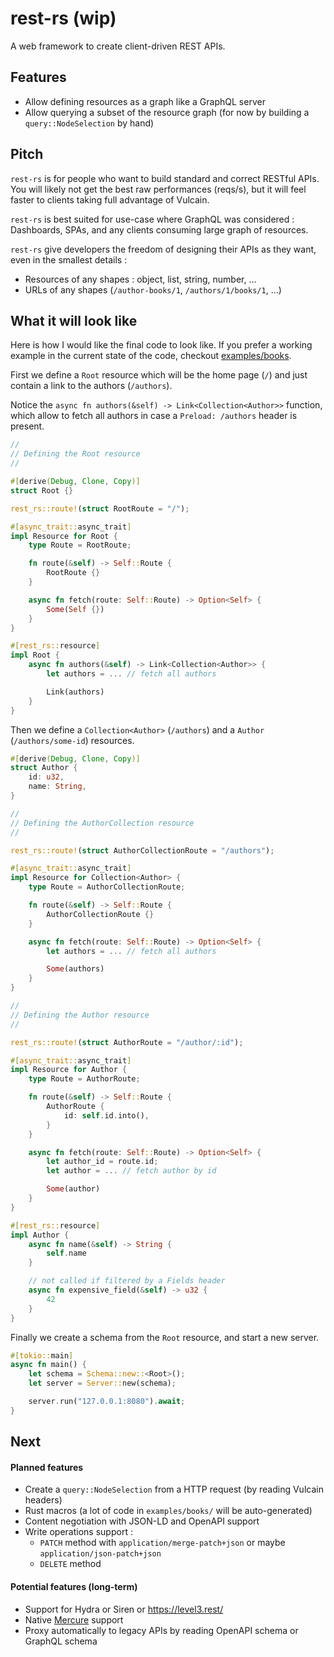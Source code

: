 # rest-rs (wip)

A web framework to create client-driven REST APIs.

## Features 

* Allow defining resources as a graph like a GraphQL server
* Allow querying a subset of the resource graph (for now by building a `query::NodeSelection` by hand)

## Pitch

`rest-rs` is for people who want to build standard and correct RESTful APIs.
You will likely not get the best raw performances (reqs/s), but it will feel faster to clients taking full advantage of Vulcain.

`rest-rs` is best suited for use-case where GraphQL was considered : Dashboards, SPAs, and any clients consuming large graph of resources.

`rest-rs` give developers the freedom of designing their APIs as they want, even in the smallest details :
  * Resources of any shapes : object, list, string, number, ...
  * URLs of any shapes (`/author-books/1`, `/authors/1/books/1`, ...)

## What it will look like

Here is how I would like the final code to look like. If you prefer a working example in the current state of the code, checkout [examples/books](./examples/books).

First we define a `Root` resource which will be the home page (`/`) and just contain a link to the authors (`/authors`).

Notice the `async fn authors(&self) -> Link<Collection<Author>>` function, which allow to fetch all authors in case a `Preload: /authors` header is present.

```rust
//
// Defining the Root resource
//

#[derive(Debug, Clone, Copy)]
struct Root {}

rest_rs::route!(struct RootRoute = "/");

#[async_trait::async_trait]
impl Resource for Root {
    type Route = RootRoute;

    fn route(&self) -> Self::Route {
        RootRoute {}
    }

    async fn fetch(route: Self::Route) -> Option<Self> {
        Some(Self {})
    }
}

#[rest_rs::resource]
impl Root {
    async fn authors(&self) -> Link<Collection<Author>> {
        let authors = ... // fetch all authors

        Link(authors)
    }
}
```

Then we define a `Collection<Author>` (`/authors`) and a `Author` (`/authors/some-id`) resources.

```rust
#[derive(Debug, Clone, Copy)]
struct Author {
    id: u32,
    name: String,
}

//
// Defining the AuthorCollection resource
//

rest_rs::route!(struct AuthorCollectionRoute = "/authors");

#[async_trait::async_trait]
impl Resource for Collection<Author> {
    type Route = AuthorCollectionRoute;

    fn route(&self) -> Self::Route {
        AuthorCollectionRoute {}
    }

    async fn fetch(route: Self::Route) -> Option<Self> {
        let authors = ... // fetch all authors

        Some(authors)
    }
}

//
// Defining the Author resource
//

rest_rs::route!(struct AuthorRoute = "/author/:id");

#[async_trait::async_trait]
impl Resource for Author {
    type Route = AuthorRoute;

    fn route(&self) -> Self::Route {
        AuthorRoute {
            id: self.id.into(),
        }
    }

    async fn fetch(route: Self::Route) -> Option<Self> {
        let author_id = route.id;
        let author = ... // fetch author by id

        Some(author)
    }
}

#[rest_rs::resource]
impl Author {
    async fn name(&self) -> String {
        self.name
    }

    // not called if filtered by a Fields header
    async fn expensive_field(&self) -> u32 {
        42
    }
}
```

Finally we create a schema from the `Root` resource, and start a new server.

```rust
#[tokio::main]
async fn main() {
    let schema = Schema::new::<Root>();
    let server = Server::new(schema);

    server.run("127.0.0.1:8080").await;
}
```

## Next

#### Planned features

* Create a `query::NodeSelection` from a HTTP request (by reading Vulcain headers)
* Rust macros (a lot of code in `examples/books/` will be auto-generated)
* Content negotiation with JSON-LD and OpenAPI support
* Write operations support :
    * `PATCH` method with `application/merge-patch+json` or maybe `application/json-patch+json`
    * `DELETE` method

#### Potential features (long-term)

* Support for Hydra or Siren or https://level3.rest/
* Native [Mercure](https://github.com/dunglas/mercure) support
* Proxy automatically to legacy APIs by reading OpenAPI schema or GraphQL schema
